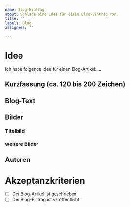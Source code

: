 ```yaml
---
name: Blog-Eintrag
about: Schlage eine Idee für einen Blog-Eintrag vor.
title: ''
labels: Blog
assignees: ''

---
```


# Idee

Ich habe folgende Idee für einen Blog-Artikel: ...

## Kurzfassung (ca. 120 bis 200 Zeichen)

## Blog-Text

## Bilder

### Titelbild

### weitere Bilder

## Autoren

# Akzeptanzkriterien

- [ ] Der Blog-Artikel ist geschrieben
- [ ] Der Blog-Eintrag ist veröffentlicht
